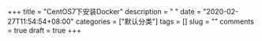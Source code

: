 +++
title = "CentOS7下安装Docker"
description = " "
date = "2020-02-27T11:54:54+08:00"
categories = ["默认分类"]
tags = []
slug = ""
comments = true
draft = true
+++

